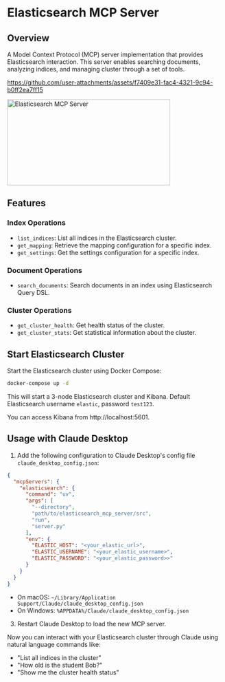 # Elasticsearch MCP Server

## Overview

A Model Context Protocol (MCP) server implementation that provides Elasticsearch interaction. This server enables searching documents, analyzing indices, and managing cluster through a set of tools.

https://github.com/user-attachments/assets/f7409e31-fac4-4321-9c94-b0ff2ea7ff15

<a href="https://glama.ai/mcp/servers/b3po3delex"><img width="380" height="200" src="https://glama.ai/mcp/servers/b3po3delex/badge" alt="Elasticsearch MCP Server" /></a>

## Features

### Index Operations

- `list_indices`: List all indices in the Elasticsearch cluster.
- `get_mapping`: Retrieve the mapping configuration for a specific index.
- `get_settings`: Get the settings configuration for a specific index.

### Document Operations

- `search_documents`: Search documents in an index using Elasticsearch Query DSL.

### Cluster Operations

- `get_cluster_health`: Get health status of the cluster.
- `get_cluster_stats`: Get statistical information about the cluster.


## Start Elasticsearch Cluster

Start the Elasticsearch cluster using Docker Compose:

```bash
docker-compose up -d
```

This will start a 3-node Elasticsearch cluster and Kibana. Default Elasticsearch username `elastic`, password `test123`.

You can access Kibana from http://localhost:5601.

## Usage with Claude Desktop

1. Add the following configuration to Claude Desktop's config file `claude_desktop_config.json`:

```json
{
  "mcpServers": {
    "elasticsearch": {
      "command": "uv",
      "args": [
        "--directory",
        "path/to/elasticsearch_mcp_server/src",
        "run",
        "server.py"
      ],
      "env": {
        "ELASTIC_HOST": "<your_elastic_url>",
        "ELASTIC_USERNAME": "<your_elastic_username>",
        "ELASTIC_PASSWORD": "<your_elastic_password>>"
      }
    }
  }
}
```

- On macOS: `~/Library/Application Support/Claude/claude_desktop_config.json`
- On Windows: `%APPDATA%/Claude/claude_desktop_config.json`

3. Restart Claude Desktop to load the new MCP server.

Now you can interact with your Elasticsearch cluster through Claude using natural language commands like:
- "List all indices in the cluster"
- "How old is the student Bob?"
- "Show me the cluster health status"
